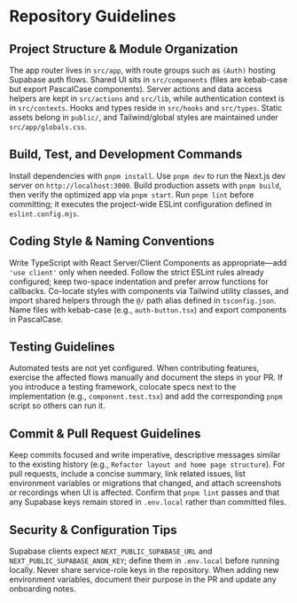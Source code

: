 # Repository Guidelines

## Project Structure & Module Organization
The app router lives in `src/app`, with route groups such as `(Auth)` hosting Supabase auth flows. Shared UI sits in `src/components` (files are kebab-case but export PascalCase components). Server actions and data access helpers are kept in `src/actions` and `src/lib`, while authentication context is in `src/contexts`. Hooks and types reside in `src/hooks` and `src/types`. Static assets belong in `public/`, and Tailwind/global styles are maintained under `src/app/globals.css`.

## Build, Test, and Development Commands
Install dependencies with `pnpm install`. Use `pnpm dev` to run the Next.js dev server on `http://localhost:3000`. Build production assets with `pnpm build`, then verify the optimized app via `pnpm start`. Run `pnpm lint` before committing; it executes the project-wide ESLint configuration defined in `eslint.config.mjs`.

## Coding Style & Naming Conventions
Write TypeScript with React Server/Client Components as appropriate—add `'use client'` only when needed. Follow the strict ESLint rules already configured; keep two-space indentation and prefer arrow functions for callbacks. Co-locate styles with components via Tailwind utility classes, and import shared helpers through the `@/` path alias defined in `tsconfig.json`. Name files with kebab-case (e.g., `auth-button.tsx`) and export components in PascalCase.

## Testing Guidelines
Automated tests are not yet configured. When contributing features, exercise the affected flows manually and document the steps in your PR. If you introduce a testing framework, colocate specs next to the implementation (e.g., `component.test.tsx`) and add the corresponding `pnpm` script so others can run it.

## Commit & Pull Request Guidelines
Keep commits focused and write imperative, descriptive messages similar to the existing history (e.g., `Refactor layout and home page structure`). For pull requests, include a concise summary, link related issues, list environment variables or migrations that changed, and attach screenshots or recordings when UI is affected. Confirm that `pnpm lint` passes and that any Supabase keys remain stored in `.env.local` rather than committed files.

## Security & Configuration Tips
Supabase clients expect `NEXT_PUBLIC_SUPABASE_URL` and `NEXT_PUBLIC_SUPABASE_ANON_KEY`; define them in `.env.local` before running locally. Never share service-role keys in the repository. When adding new environment variables, document their purpose in the PR and update any onboarding notes.
